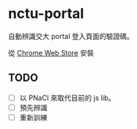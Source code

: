 # nctu-portal
自動辨識交大 portal 登入頁面的驗證碼。

從 [Chrome Web Store](https://chrome.google.com/webstore/detail/nctu-portal/pcibpaniampnoelebnkpchbpblejapdo?hl=zh-TW) 安裝

## TODO

- [ ] 以 PNaCl 來取代目前的 js lib。
- [ ] 預先辨識
- [ ] 重新訓練
